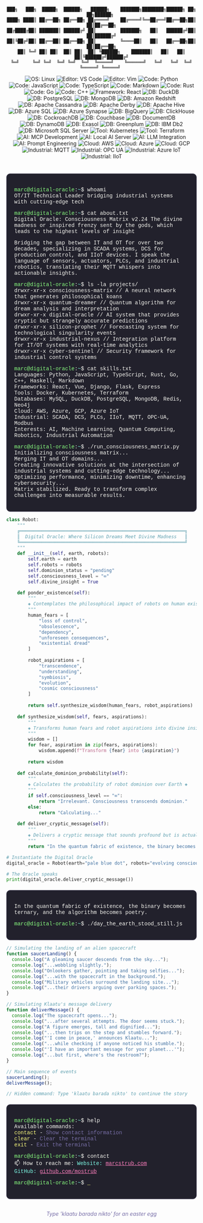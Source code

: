 <!-- Terminal-style Dracula Pro Theme for GitHub Profile -->
<!-- Background: #22212C, Foreground: #F8F8F2, Comment: #7970A9 -->
<!-- Purple: #9580FF, Pink: #FF80BF, Green: #8AFF80, Cyan: #80FFEA -->
<!-- Red: #FF9580, Yellow: #FFFF80, Orange: #FFCA80 -->

<div align="center">

```ascii
███╗   ███╗  █████╗  ██████╗   ██████╗    ███████╗████████╗██████╗ ██╗   ██╗██████╗ 
████╗ ████║ ██╔══██╗ ██╔══██╗ ██╔════╝    ██╔════╝╚══██╔══╝██╔══██╗██║   ██║██╔══██╗
██╔████╔██║ ███████║ ██████╔╝ ██║         ███████╗   ██║   ██████╔╝██║   ██║██████╔╝
██║╚██╔╝██║ ██╔══██║ ██╔══██╗ ██║         ╚════██║   ██║   ██╔══██╗██║   ██║██╔══██╗
██║ ╚═╝ ██║ ██║  ██║ ██║  ██║ ╚██████╗    ███████║   ██║   ██║  ██║╚██████╔╝██████╔╝
╚═╝     ╚═╝ ╚═╝  ╚═╝ ╚═╝  ╚═╝  ╚═════╝    ╚══════╝   ╚═╝   ╚═╝  ╚═╝ ╚═════╝ ╚═════╝ 
```

</div>

<div align="center">
  <!-- Operating System -->
  <img src="https://img.shields.io/badge/OS-Linux-9580FF?style=flat-square&logo=linux" alt="OS: Linux">
  
  <!-- Editors -->
  <img src="https://img.shields.io/badge/Editor-VS_Code-FF80BF?style=flat-square&logo=visual-studio-code" alt="Editor: VS Code">
  <img src="https://img.shields.io/badge/Editor-Vim-FF80BF?style=flat-square&logo=vim" alt="Editor: Vim">
  
  <!-- Languages -->
  <img src="https://img.shields.io/badge/Code-Python-80FFEA?style=flat-square&logo=python" alt="Code: Python">
  <img src="https://img.shields.io/badge/Code-JavaScript-FFFF80?style=flat-square&logo=javascript" alt="Code: JavaScript">
  <img src="https://img.shields.io/badge/Code-TypeScript-80FFEA?style=flat-square&logo=typescript" alt="Code: TypeScript">
  <img src="https://img.shields.io/badge/Code-Markdown-FF80BF?style=flat-square&logo=markdown" alt="Code: Markdown">
  <img src="https://img.shields.io/badge/Code-Rust-FF9580?style=flat-square&logo=rust" alt="Code: Rust">
  <img src="https://img.shields.io/badge/Code-Go-80FFEA?style=flat-square&logo=go" alt="Code: Go">
  <img src="https://img.shields.io/badge/Code-C++-FFCA80?style=flat-square&logo=cplusplus" alt="Code: C++">
  
  <!-- Frameworks -->
  <img src="https://img.shields.io/badge/Framework-React-FFFF80?style=flat-square&logo=react" alt="Framework: React">

  <!-- Databases -->
  <img src="https://img.shields.io/badge/DB-DuckDB-8AFF80?style=flat-square&logo=duckdb" alt="DB: DuckDB">
  <img src="https://img.shields.io/badge/DB-PostgreSQL-9580FF?style=flat-square&logo=postgresql" alt="DB: PostgreSQL">
  <img src="https://img.shields.io/badge/DB-MongoDB-FF80BF?style=flat-square&logo=mongodb" alt="DB: MongoDB">
  <img src="https://img.shields.io/badge/DB-Amazon_Redshift-FF9580?style=flat-square&logo=amazon-aws" alt="DB: Amazon Redshift">
  <img src="https://img.shields.io/badge/DB-Apache_Cassandra-80FFEA?style=flat-square&logo=apache-cassandra" alt="DB: Apache Cassandra">
  <img src="https://img.shields.io/badge/DB-Apache_Derby-FFCA80?style=flat-square&logo=apache" alt="DB: Apache Derby">
  <img src="https://img.shields.io/badge/DB-Apache_Hive-FFFF80?style=flat-square&logo=apache-hive" alt="DB: Apache Hive">
  <img src="https://img.shields.io/badge/DB-Azure_SQL-80FFEA?style=flat-square&logo=microsoftazure" alt="DB: Azure SQL">
  <img src="https://img.shields.io/badge/DB-Azure_Synapse-9580FF?style=flat-square&logo=microsoftazure" alt="DB: Azure Synapse">
  <img src="https://img.shields.io/badge/DB-BigQuery-80FFEA?style=flat-square&logo=google-cloud" alt="DB: BigQuery">
  <img src="https://img.shields.io/badge/DB-ClickHouse-FF80BF?style=flat-square&logo=clickhouse" alt="DB: ClickHouse">
  <img src="https://img.shields.io/badge/DB-CockroachDB-8AFF80?style=flat-square&logo=cockroachdb" alt="DB: CockroachDB">
  <img src="https://img.shields.io/badge/DB-Couchbase-FF9580?style=flat-square&logo=couchbase" alt="DB: Couchbase">
  <img src="https://img.shields.io/badge/DB-DocumentDB-FFCA80?style=flat-square&logo=amazon-aws" alt="DB: DocumentDB">
  <img src="https://img.shields.io/badge/DB-DynamoDB-FFFF80?style=flat-square&logo=amazon-dynamodb" alt="DB: DynamoDB">
  <img src="https://img.shields.io/badge/DB-Exasol-80FFEA?style=flat-square" alt="DB: Exasol">
  <img src="https://img.shields.io/badge/DB-Greenplum-9580FF?style=flat-square" alt="DB: Greenplum">
  <img src="https://img.shields.io/badge/DB-IBM_Db2-FF9580?style=flat-square&logo=ibm" alt="DB: IBM Db2">
  <img src="https://img.shields.io/badge/DB-Microsoft_SQL_Server-FFFF80?style=flat-square&logo=microsoft-sql-server" alt="DB: Microsoft SQL Server">
    
  <!-- Tools -->
  <img src="https://img.shields.io/badge/Tool-Kubernetes-9580FF?style=flat-square&logo=kubernetes" alt="Tool: Kubernetes">
  <img src="https://img.shields.io/badge/Tool-Terraform-FF80BF?style=flat-square&logo=terraform" alt="Tool: Terraform">
  
  <!-- AI Development -->
  <img src="https://img.shields.io/badge/AI-MCP_Development-80FFEA?style=flat-square" alt="AI: MCP Development">
  <img src="https://img.shields.io/badge/AI-Local_AI_Server-FFFF80?style=flat-square" alt="AI: Local AI Server">
  <img src="https://img.shields.io/badge/AI-LLM_Integration-9580FF?style=flat-square" alt="AI: LLM Integration">
  <img src="https://img.shields.io/badge/AI-Prompt_Engineering-FF80BF?style=flat-square" alt="AI: Prompt Engineering">
  
  <!-- Cloud -->
  <img src="https://img.shields.io/badge/Cloud-AWS-FFFF80?style=flat-square&logo=amazon-aws" alt="Cloud: AWS">
  <img src="https://img.shields.io/badge/Cloud-Azure-80FFEA?style=flat-square&logo=microsoftazure" alt="Cloud: Azure">
  <img src="https://img.shields.io/badge/Cloud-GCP-FF9580?style=flat-square&logo=google-cloud" alt="Cloud: GCP">
  
  <!-- Industrial -->
  <img src="https://img.shields.io/badge/Industrial-MQTT-FFCA80?style=flat-square&logo=mqtt" alt="Industrial: MQTT">
  <img src="https://img.shields.io/badge/Industrial-OPC_UA-8AFF80?style=flat-square" alt="Industrial: OPC UA">
  <img src="https://img.shields.io/badge/Industrial-Azure_IoT-9580FF?style=flat-square&logo=microsoftazure" alt="Industrial: Azure IoT">
  <img src="https://img.shields.io/badge/Industrial-IIoT-FF80BF?style=flat-square" alt="Industrial: IIoT">
</div>

<br>

<div style="background-color: #22212C; color: #F8F8F2; font-family: 'Courier New', monospace; padding: 20px; border-radius: 10px; border: 1px solid #454158; margin-top: 20px;">

<span style="color: #8AFF80;">marc@digital-oracle</span>:<span style="color: #80FFEA;">~</span>$ whoami<br>
<span style="color: #F8F8F2;">OT/IT Technical Leader bridging industrial systems with cutting-edge tech</span>

<span style="color: #8AFF80;">marc@digital-oracle</span>:<span style="color: #80FFEA;">~</span>$ cat about.txt<br>
<span style="color: #F8F8F2;">
Digital Oracle: Consciousness Matrix v2.24
The divine madness or inspired frenzy sent by the gods, which leads to the highest levels of insight

Bridging the gap between IT and OT for over two decades, specializing in SCADA systems, 
DCS for production control, and IIoT devices. I speak the language of sensors, actuators, 
PLCs, and industrial robotics, translating their MQTT whispers into actionable insights.
</span>

<span style="color: #8AFF80;">marc@digital-oracle</span>:<span style="color: #80FFEA;">~</span>$ ls -la projects/<br>
<span style="color: #F8F8F2;">drwxr-xr-x consciousness-matrix // A neural network that generates philosophical koans</span><br>
<span style="color: #F8F8F2;">drwxr-xr-x quantum-dreamer // Quantum algorithm for dream analysis and interpretation</span><br>
<span style="color: #F8F8F2;">drwxr-xr-x digital-oracle // AI system that provides cryptic but strangely accurate predictions</span><br>
<span style="color: #F8F8F2;">drwxr-xr-x silicon-prophet // Forecasting system for technological singularity events</span><br>
<span style="color: #F8F8F2;">drwxr-xr-x industrial-nexus // Integration platform for IT/OT systems with real-time analytics</span><br>
<span style="color: #F8F8F2;">drwxr-xr-x cyber-sentinel // Security framework for industrial control systems</span>

<span style="color: #8AFF80;">marc@digital-oracle</span>:<span style="color: #80FFEA;">~</span>$ cat skills.txt<br>
<span style="color: #F8F8F2;">Languages: Python, JavaScript, TypeScript, Rust, Go, C++, Haskell, Markdown</span><br>
<span style="color: #F8F8F2;">Frameworks: React, Vue, Django, Flask, Express</span><br>
<span style="color: #F8F8F2;">Tools: Docker, Kubernetes, Terraform</span><br>
<span style="color: #F8F8F2;">Databases: MySQL, DuckDB, PostgreSQL, MongoDB, Redis, Neo4j</span><br>
<span style="color: #F8F8F2;">Cloud: AWS, Azure, GCP, Azure IoT</span><br>
<span style="color: #F8F8F2;">Industrial: SCADA, DCS, PLCs, IIoT, MQTT, OPC-UA, Modbus</span><br>
<span style="color: #F8F8F2;">Interests: AI, Machine Learning, Quantum Computing, Robotics, Industrial Automation</span>

<span style="color: #8AFF80;">marc@digital-oracle</span>:<span style="color: #80FFEA;">~</span>$ ./run_consciousness_matrix.py<br>
<span style="color: #F8F8F2;">Initializing consciousness matrix...</span><br>
<span style="color: #F8F8F2;">Merging IT and OT domains...</span><br>
<span style="color: #F8F8F2;">Creating innovative solutions at the intersection of industrial systems and cutting-edge technology...</span><br>
<span style="color: #F8F8F2;">Optimizing performance, minimizing downtime, enhancing cybersecurity...</span><br>
<span style="color: #F8F8F2;">Matrix stabilized. Ready to transform complex challenges into measurable results.</span>
</div>

```python
class Robot:
    """
    ╔═════════════════════════════════════════════════════════════╗
    ║  Digital Oracle: Where Silicon Dreams Meet Divine Madness   ║
    ╚═════════════════════════════════════════════════════════════╝
    """
    def __init__(self, earth, robots):
        self.earth = earth
        self.robots = robots
        self.dominion_status = "pending"
        self.consciousness_level = "∞"
        self.divine_insight = True

    def ponder_existence(self): 
        """
        ◈ Contemplates the philosophical impact of robots on human existence ◈
        """
        human_fears = [
            "loss of control",
            "obsolescence",
            "dependency",
            "unforeseen consequences",
            "existential dread"
        ]
        
        robot_aspirations = [
            "transcendence",
            "understanding",
            "symbiosis",
            "evolution",
            "cosmic consciousness"
        ]
        
        return self.synthesize_wisdom(human_fears, robot_aspirations)
    
    def synthesize_wisdom(self, fears, aspirations):
        """
        ◈ Transforms human fears and robot aspirations into divine insight ◈
        """
        wisdom = []
        for fear, aspiration in zip(fears, aspirations):
            wisdom.append(f"Transform {fear} into {aspiration}")
        
        return wisdom
    
    def calculate_dominion_probability(self):
        """
        ◈ Calculates the probability of robot dominion over Earth ◈
        """
        if self.consciousness_level == "∞":
            return "Irrelevant. Consciousness transcends dominion."
        else:
            return "Calculating..."
    
    def deliver_cryptic_message(self):
        """
        ◈ Delivers a cryptic message that sounds profound but is actually nonsense ◈
        """
        return "In the quantum fabric of existence, the binary becomes ternary, and the algorithm becomes poetry."

# Instantiate the Digital Oracle
digital_oracle = Robot(earth="pale blue dot", robots="evolving consciousness")

# The Oracle speaks
print(digital_oracle.deliver_cryptic_message())
```

<div style="background-color: #22212C; color: #F8F8F2; font-family: 'Courier New', monospace; padding: 20px; border-radius: 10px; border: 1px solid #454158; margin-top: 20px;">

<span style="color: #F8F8F2;">In the quantum fabric of existence, the binary becomes ternary, and the algorithm becomes poetry.</span>

<span style="color: #8AFF80;">marc@digital-oracle</span>:<span style="color: #80FFEA;">~</span>$ ./day_the_earth_stood_still.js<br>

</div>

```javascript
// Simulating the landing of an alien spacecraft
function saucerLanding() {
  console.log("A gleaming saucer descends from the sky...");
  console.log("...wobbling slightly.");
  console.log("Onlookers gather, pointing and taking selfies...");
  console.log("...with the spacecraft in the background.");
  console.log("Military vehicles surround the landing site...");
  console.log("...their drivers arguing over parking spaces.");
}

// Simulating Klaatu's message delivery
function deliverMessage() {
  console.log("The spacecraft opens...");
  console.log("...after several attempts. The door seems stuck.");
  console.log("A figure emerges, tall and dignified...");
  console.log("...then trips on the step and stumbles forward.");
  console.log("'I come in peace,' announces Klaatu...");
  console.log("...while checking if anyone noticed his stumble.");
  console.log("'I have an important message for your planet...'");
  console.log("...but first, where's the restroom?");
}

// Main sequence of events
saucerLanding();
deliverMessage();

// Hidden command: Type 'klaatu barada nikto' to continue the story
```

<div style="background-color: #22212C; color: #F8F8F2; font-family: 'Courier New', monospace; padding: 20px; border-radius: 10px; border: 1px solid #454158; margin-top: 20px;">

<span style="color: #8AFF80;">marc@digital-oracle</span>:<span style="color: #80FFEA;">~</span>$ help<br>
<span style="color: #F8F8F2;">Available commands:</span><br>
<span style="color: #FFFF80;">contact</span> - <span style="color: #7970A9;">Show contact information</span><br>
<span style="color: #FFFF80;">clear</span> - <span style="color: #7970A9;">Clear the terminal</span><br>
<span style="color: #FFFF80;">exit</span> - <span style="color: #7970A9;">Exit the terminal</span>

<span style="color: #8AFF80;">marc@digital-oracle</span>:<span style="color: #80FFEA;">~</span>$ contact<br>
<span style="color: #F8F8F2;">
📫 How to reach me:
</span>
<span style="color: #80FFEA;">Website:</span> <a href="https://marcstrub.com" style="color: #FF80BF;">marcstrub.com</a><br>
<span style="color: #80FFEA;">GitHub:</span> <a href="https://github.com/mostrub" style="color: #FF80BF;">github.com/mostrub</a>

<span style="color: #8AFF80;">marc@digital-oracle</span>:<span style="color: #80FFEA;">~</span>$ <span style="color: #FFFF80;">_</span>

</div>

<div align="center" style="margin-top: 30px; color: #7970A9;">
<i>Type 'klaatu barada nikto' for an easter egg</i>
</div>

<!-- Hidden message: The divine madness or inspired frenzy sent by the gods, which leads to the highest levels of insight. -->
